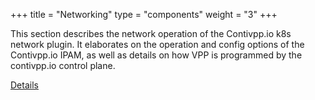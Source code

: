 +++
title = "Networking"
type = "components"
weight = "3"
+++

This section describes the network operation of the Contivpp.io k8s network plugin. It
elaborates on the operation and config options of the Contivpp.io IPAM, as well as 
details on how VPP is programmed by the contivpp.io control plane.
<!--more-->

[Details](https://github.com/contiv/vpp/blob/master/docs/NETWORKING.md)